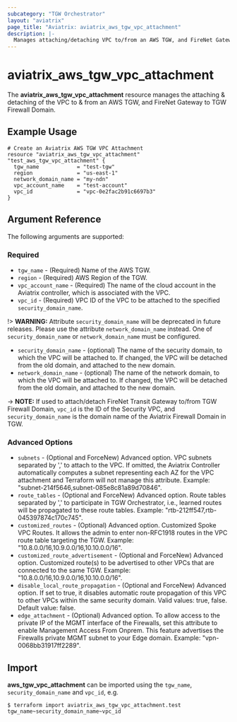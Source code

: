```yaml
---
subcategory: "TGW Orchestrator"
layout: "aviatrix"
page_title: "Aviatrix: aviatrix_aws_tgw_vpc_attachment"
description: |-
  Manages attaching/detaching VPC to/from an AWS TGW, and FireNet Gateway to TGW Firewall Domain
---
```


# aviatrix_aws_tgw_vpc_attachment

The **aviatrix_aws_tgw_vpc_attachment** resource manages the attaching & detaching of the VPC to & from an AWS TGW, and FireNet Gateway to TGW Firewall Domain.

## Example Usage

```hcl
# Create an Aviatrix AWS TGW VPC Attachment
resource "aviatrix_aws_tgw_vpc_attachment" "test_aws_tgw_vpc_attachment" {
  tgw_name            = "test-tgw"
  region              = "us-east-1"
  network_domain_name = "my-ndn"
  vpc_account_name    = "test-account"
  vpc_id              = "vpc-0e2fac2b91c6697b3"
}
```

## Argument Reference

The following arguments are supported:

### Required
* `tgw_name` - (Required) Name of the AWS TGW.
* `region` - (Required) AWS Region of the TGW.
* `vpc_account_name` - (Required) The name of the cloud account in the Aviatrix controller, which is associated with the VPC.
* `vpc_id` - (Required) VPC ID of the VPC to be attached to the specified `security_domain_name`.

!> **WARNING:** Attribute `security_domain_name` will be deprecated in future releases. Please use the attribute `network_domain_name` instead. One of `security_domain_name` or `network_domain_name` must be configured.

* `security_domain_name` - (optional) The name of the security domain, to which the VPC will be attached to. If changed, the VPC will be detached from the old domain, and attached to the new domain.
* `network_domain_name` - (optional) The name of the network domain, to which the VPC will be attached to. If changed, the VPC will be detached from the old domain, and attached to the new domain.

-> **NOTE:** If used to attach/detach FireNet Transit Gateway to/from TGW Firewall Domain, `vpc_id` is the ID of the Security VPC, and `security_domain_name` is the domain name of the Aviatrix Firewall Domain in TGW.

### Advanced Options
* `subnets` - (Optional and ForceNew) Advanced option. VPC subnets separated by ',' to attach to the VPC. If omitted, the Aviatrix Controller automatically computes a subnet representing each AZ for the VPC attachment and Terraform will not manage this attribute. Example: "subnet-214f5646,subnet-085e8c81a89d70846".
* `route_tables` - (Optional and ForceNew) Advanced option. Route tables separated by ',' to participate in TGW Orchestrator, i.e., learned routes will be propagated to these route tables. Example: "rtb-212ff547,rtb-045397874c170c745".
* `customized_routes` - (Optional) Advanced option. Customized Spoke VPC Routes. It allows the admin to enter non-RFC1918 routes in the VPC route table targeting the TGW. Example: "10.8.0.0/16,10.9.0.0/16,10.10.0.0/16".
* `customized_route_advertisement` - (Optional and ForceNew) Advanced option. Customized route(s) to be advertised to other VPCs that are connected to the same TGW. Example: "10.8.0.0/16,10.9.0.0/16,10.10.0.0/16".
* `disable_local_route_propagation` - (Optional and ForceNew) Advanced option. If set to true, it disables automatic route propagation of this VPC to other VPCs within the same security domain. Valid values: true, false. Default value: false.
* `edge_attachment` - (Optional) Advanced option. To allow access to the private IP of the MGMT interface of the Firewalls, set this attribute to enable Management Access From Onprem. This feature advertises the Firewalls private MGMT subnet to your Edge domain. Example: "vpn-0068bb31917ff2289".

## Import

**aws_tgw_vpc_attachment** can be imported using the `tgw_name`, `security_domain_name` and `vpc_id`, e.g.

```
$ terraform import aviatrix_aws_tgw_vpc_attachment.test tgw_name~security_domain_name~vpc_id
```
